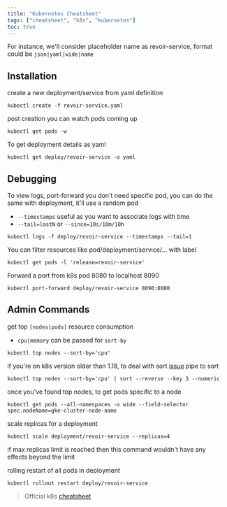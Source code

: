 ```yaml
---
title: "Kubernetes Cheatsheet"
tags: ["cheatsheet", "k8s", "kubernetes"]
toc: true
---
```


For instance, we'll consider placeholder name as revoir-service, format could be `json|yaml|wide|name`
## Installation
create a new deployment/service from yaml definition
```shell
kubectl create -f revoir-service.yaml
```
post creation you can watch pods coming up
```shell
kubectl get pods -w
```
To get deployment details as yaml
```shell
kubectl get deploy/revoir-service -o yaml
```

## Debugging
To view logs, port-forward you don't need specific pod, you can do the same with deployment, it'll use a random pod
- `--timestamps` useful as you want to associate logs with time
- `--tail=lastN` or `--since=10s/10m/10h`
```shell
kubectl logs -f deploy/revoir-service --timestamps --tail=1
```

You can filter resources like pod/deployment/service/... with label
```shell
kubectl get pods -l 'release=revoir-service'
```
Forward a port from k8s pod 8080 to localhost 8090
```shell
kubectl port-forward deploy/revoir-service 8090:8080
```

## Admin Commands

get top `[nodes|pods]` resource consumption
- `cpu|memory` can be passed for `sort-by`
```shell
kubectl top nodes --sort-by='cpu'
```
if you're on k8s version older than 1.18, to deal with sort [issue](https://github.com/kubernetes/kubernetes/pull/82333) pipe to sort
```shell
kubectl top nodes --sort-by='cpu' | sort --reverse --key 3 --numeric
```
once you've found top nodes, to get pods specific to a node
```shell
kubectl get pods --all-namespaces -o wide --field-selector spec.nodeName=gke-cluster-node-name
```
scale replicas for a deployment
```shell
kubectl scale deployment/revoir-service --replicas=4
```
if max replicas limit is reached then this command wouldn't have any effects beyond the limit

rolling restart of all pods in deployment
```shell
kubectl rollout restart deploy/revoir-service
```

> Official k8s [cheatsheet](https://kubernetes.io/docs/reference/kubectl/cheatsheet/)
